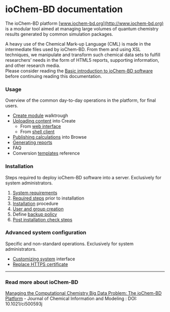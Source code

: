 # ioChem-BD documentation

The ioChem-BD platform [www.iochem-bd.org](http://www.iochem-bd.org) is a modular tool aimed at managing large volumes of quantum chemistry results generated by common simulation packages.

A heavy use of the Chemical Mark-up Language \(CML\) is made in the intermediate files used by ioChem-BD. From them and using XSL techniques, we manipulate and transform such chemical data sets to fulfill researchers’ needs in the form of HTML5 reports, supporting information, and other research media.  
Please consider reading the [Basic introduction to ioChem-BD software](/platform-introduction.md) before continuing reading this documentation.

### Usage

Overview of the common day-to-day operations in the platform, for final users.

* [Create module](/usage/create-module-walktrough.md) walktrough
* [Uploading content](/usage/uploading-content-to-create.md) into Create
  * From [web interface](/usage/uploading-content-to-create/using-web-interface.md)
  * From [shell client](/usage/uploading-content-to-create/using-web-interface.md)
* [Publishing calculations](/usage/publishing-calculations.md) into Browse
* [Generating reports](/usage/generating-reports.md)
* FAQ
* Conversion [templates](http://www.iochem-bd.org/conversion/webhelp/index.html) reference

### Installation

Steps required to deploy ioChem-BD software into a server. Exclusively for system administrators.  
  1. [System requirements](/system-requirements.md)  
  2. [Required steps](/installation/required_steps.md) prior to installation  
  3. [Installation](/installation/installation.md) procedure  
  4. [User and group creation](/installation/user-and-group-generation.md)  
  5. Define [backup policy](/backup-policy.md)  
  6. [Post installation check steps](/installation/post-installation-check-steps.md)

### Advanced system configuration

Specific and non-standard operations. Exclusively for system administrators.

* [Customizing system](/advanced-system-configuration/customizing-system-interface.md) interface
* [Replace HTTPS certificate](/other-operations/replace-https-certificate.md)

---

### Read more about ioChem-BD

[Managing the Computational Chemistry Big Data Problem: The ioChem-BD Platform](http://pubs.acs.org/doi/abs/10.1021/ci500593j) - Journal of Chemical Information and Modeling : DOI: 10.1021/ci500593j


